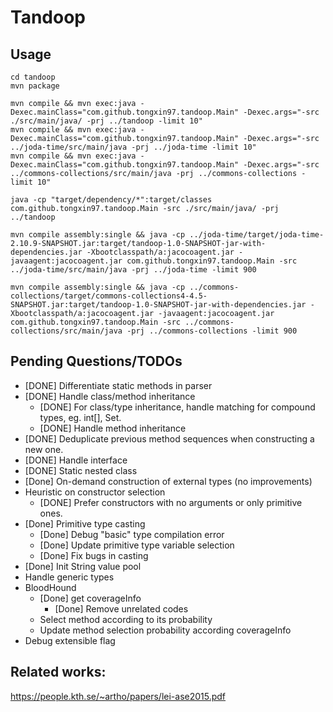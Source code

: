 # Tandoop

## Usage

```
cd tandoop
mvn package

mvn compile && mvn exec:java -Dexec.mainClass="com.github.tongxin97.tandoop.Main" -Dexec.args="-src ./src/main/java/ -prj ../tandoop -limit 10"
mvn compile && mvn exec:java -Dexec.mainClass="com.github.tongxin97.tandoop.Main" -Dexec.args="-src ../joda-time/src/main/java -prj ../joda-time -limit 10"
mvn compile && mvn exec:java -Dexec.mainClass="com.github.tongxin97.tandoop.Main" -Dexec.args="-src ../commons-collections/src/main/java -prj ../commons-collections -limit 10"

java -cp "target/dependency/*":target/classes com.github.tongxin97.tandoop.Main -src ./src/main/java/ -prj ../tandoop

mvn compile assembly:single && java -cp ../joda-time/target/joda-time-2.10.9-SNAPSHOT.jar:target/tandoop-1.0-SNAPSHOT-jar-with-dependencies.jar -Xbootclasspath/a:jacocoagent.jar -javaagent:jacocoagent.jar com.github.tongxin97.tandoop.Main -src ../joda-time/src/main/java -prj ../joda-time -limit 900

mvn compile assembly:single && java -cp ../commons-collections/target/commons-collections4-4.5-SNAPSHOT.jar:target/tandoop-1.0-SNAPSHOT-jar-with-dependencies.jar -Xbootclasspath/a:jacocoagent.jar -javaagent:jacocoagent.jar com.github.tongxin97.tandoop.Main -src ../commons-collections/src/main/java -prj ../commons-collections -limit 900

```

## Pending Questions/TODOs
* [DONE] Differentiate static methods in parser
* [DONE] Handle class/method inheritance
    - [DONE] For class/type inheritance, handle matching for compound types, eg. int[], Set<String>.
    - [DONE] Handle method inheritance
* [DONE] Deduplicate previous method sequences when constructing a new one. 
* [DONE] Handle interface
* [DONE] Static nested class
* [Done] On-demand construction of external types (no improvements)
* Heuristic on constructor selection
    * [DONE] Prefer constructors with no arguments or only primitive ones.
* [Done] Primitive type casting
    * [Done] Debug "basic" type compilation error
    * [Done] Update primitive type variable selection
    * [Done] Fix bugs in casting
* [Done] Init String value pool
* Handle generic types
* BloodHound
    * [Done] get coverageInfo
        * [Done] Remove unrelated codes
    * Select method according to its probability
    * Update method selection probability according coverageInfo
* Debug extensible flag

## Related works:
https://people.kth.se/~artho/papers/lei-ase2015.pdf
